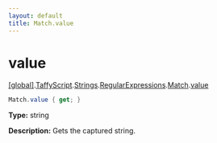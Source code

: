 ```yaml
---
layout: default
title: Match.value
---
```


# value

[\[global\]]({{site.baseurl}}/docs/).[TaffyScript]({{site.baseurl}}/docs/TaffyScript/).[Strings]({{site.baseurl}}/docs/TaffyScript/Strings/).[RegularExpressions]({{site.baseurl}}/docs/TaffyScript/Strings/RegularExpressions/).[Match]({{site.baseurl}}/docs/TaffyScript/Strings/RegularExpressions/Match/).[value]({{site.baseurl}}/docs/TaffyScript/Strings/RegularExpressions/Match/value/)

```cs
Match.value { get; }
```

**Type:** string

**Description:** Gets the captured string.
